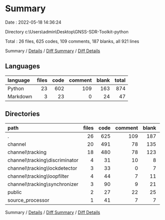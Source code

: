 # Summary

Date : 2022-05-18 14:36:24

Directory c:\Users\admin\Desktop\GNSS-SDR-Toolkit-python

Total : 26 files,  625 codes, 109 comments, 187 blanks, all 921 lines

Summary / [Details](details.md) / [Diff Summary](diff.md) / [Diff Details](diff-details.md)

## Languages
| language | files | code | comment | blank | total |
| :--- | ---: | ---: | ---: | ---: | ---: |
| Python | 23 | 602 | 109 | 163 | 874 |
| Markdown | 3 | 23 | 0 | 24 | 47 |

## Directories
| path | files | code | comment | blank | total |
| :--- | ---: | ---: | ---: | ---: | ---: |
| . | 26 | 625 | 109 | 187 | 921 |
| channel | 20 | 491 | 78 | 135 | 704 |
| channel\tracking | 18 | 480 | 78 | 123 | 681 |
| channel\tracking\discriminator | 4 | 31 | 10 | 8 | 49 |
| channel\tracking\lockdetector | 3 | 33 | 0 | 7 | 40 |
| channel\tracking\loopfilter | 4 | 44 | 7 | 11 | 62 |
| channel\tracking\synchronizer | 3 | 90 | 9 | 21 | 120 |
| public | 2 | 27 | 22 | 25 | 74 |
| source_processor | 1 | 41 | 7 | 7 | 55 |

Summary / [Details](details.md) / [Diff Summary](diff.md) / [Diff Details](diff-details.md)